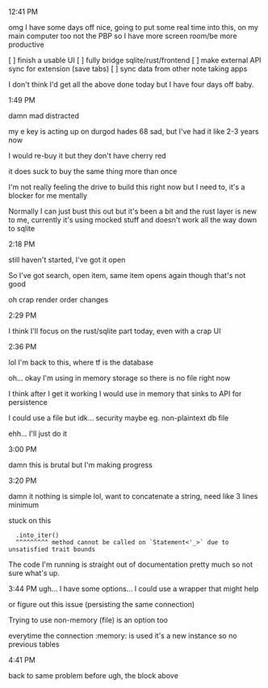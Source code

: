 12:41 PM

omg I have some days off nice, going to put some real time into this, on my main computer too not the PBP so I have more screen room/be more productive

[ ] finish a usable UI
[ ] fully bridge sqlite/rust/frontend
[ ] make external API sync for extension (save tabs)
[ ] sync data from other note taking apps

I don't think I'd get all the above done today but I have four days off baby.

1:49 PM

damn mad distracted

my e key is acting up on durgod hades 68 sad, but I've had it like 2-3 years now

I would re-buy it but they don't have cherry red

it does suck to buy the same thing more than once

I'm not really feeling the drive to build this right now but I need to, it's a blocker for me mentally

Normally I can just bust this out but it's been a bit and the rust layer is new to me, currently it's using mocked stuff and doesn't work all the way down to sqlite

2:18 PM

still haven't started, I've got it open

So I've got search, open item, same item opens again though that's not good

oh crap render order changes

2:29 PM

I think I'll focus on the rust/sqlite part today, even with a crap UI

2:36 PM

lol I'm back to this, where tf is the database

oh... okay I'm using in memory storage so there is no file right now

I think after I get it working I would use in memory that sinks to API for persistence

I could use a file but idk... security maybe eg. non-plaintext db file

ehh... I'll just do it

3:00 PM

damn this is brutal but I'm making progress

3:20 PM

damn it nothing is simple lol, want to concatenate a string, need like 3 lines minimum

stuck on this

```
  .into_iter()
  ^^^^^^^^^ method cannot be called on `Statement<'_>` due to unsatisfied trait bounds
```

The code I'm running is straight out of documentation pretty much so not sure what's up.

3:44 PM ugh... I have some options... I could use a wrapper that might help

or figure out this issue (persisting the same connection)

Trying to use non-memory (file) is an option too

everytime the connection :memory: is used it's a new instance so no previous tables

4:41 PM

back to same problem before ugh, the block above


